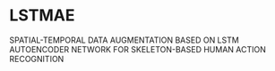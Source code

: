 # LSTMAE
SPATIAL-TEMPORAL DATA AUGMENTATION BASED ON LSTM AUTOENCODER NETWORK FOR SKELETON-BASED HUMAN ACTION RECOGNITION
